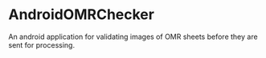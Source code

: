 # AndroidOMRChecker
An android application for validating images of OMR sheets before they are sent for processing.
